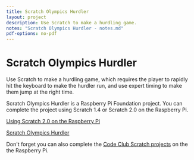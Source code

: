 ```yaml
---
title: Scratch Olympics Hurdler
layout: project
description: Use Scratch to make a hurdling game.
notes: "Scratch Olympics Hurdler - notes.md"
pdf-options: no-pdf
---
```


# Scratch Olympics Hurdler

Use Scratch to make a hurdling game, which requires the player to rapidly hit the keyboard to make the hurdler run, and use expert timing to make them jump at the right time.

Scratch Olympics Hurdler is a Raspberry Pi Foundation project. You can complete the project using Scratch 1.4 or Scratch 2.0 on the Raspberry Pi.

[Using Scratch 2.0 on the Raspberry Pi](https://www.raspberrypi.org/learning/using-scratch2/)

[Scratch Olympics Hurdler](https://www.raspberrypi.org/learning/scratch-olympics-hurdler/)

Don't forget you can also complete the [Code Club Scratch projects](https://codeclubprojects.org/en-GB/scratch/) on the the Raspberry Pi.
